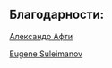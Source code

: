 ## Благодарности:

[Александр Афти](https://github.com/aftilion)

[Eugene Suleimanov](https://www.youtube.com/playlist?list=PLlsMRoVt5sTPgGbinwOVnaF1mxNeLAD7P)
